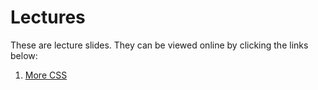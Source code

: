 # Lectures

These are lecture slides. They can be viewed online by clicking the links
below:

1. [More CSS](https://fewd-sg.github.io/lectures/5-more-css/)
